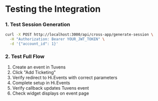# Testing the Integration

### 1. Test Session Generation
```bash
curl -X POST http://localhost:3000/api/cross-app/generate-session \
  -H "Authorization: Bearer YOUR_JWT_TOKEN" \
  -d '{"account_id": 1}'
```

### 2. Test Full Flow
1. Create an event in Tuvens
2. Click "Add Ticketing"
3. Verify redirect to Hi.Events with correct parameters
4. Complete setup in Hi.Events
5. Verify callback updates Tuvens event
6. Check widget displays on event page